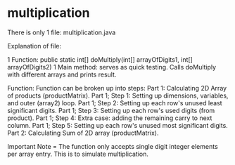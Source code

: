 # multiplication
There is only 1 file: multiplication.java

Explanation of file:

1 Function: public static int[] doMultiply(int[] arrayOfDigits1, int[] arrayOfDigits2)
1 Main method: serves as quick testing. Calls doMultiply with different arrays and prints result. 

Function:
  Function can be broken up into steps:
			Part 1: Calculating 2D Array of products (productMatrix).
				Part 1; Step 1: Setting up dimensions, variables, and outer (array2) loop.
				Part 1; Step 2: Setting up each row's unused least significant digits.
				Part 1; Step 3: Setting up each row's used digits (from product).
				Part 1; Step 4: Extra case: adding the remaining carry to next column.
				Part 1; Step 5: Setting up each row's unused most significant digits.
			Part 2: Calculating Sum of 2D array (productMatrix).

Important Note = The function only accepts single digit integer elements per array entry. This is to simulate multiplication.
